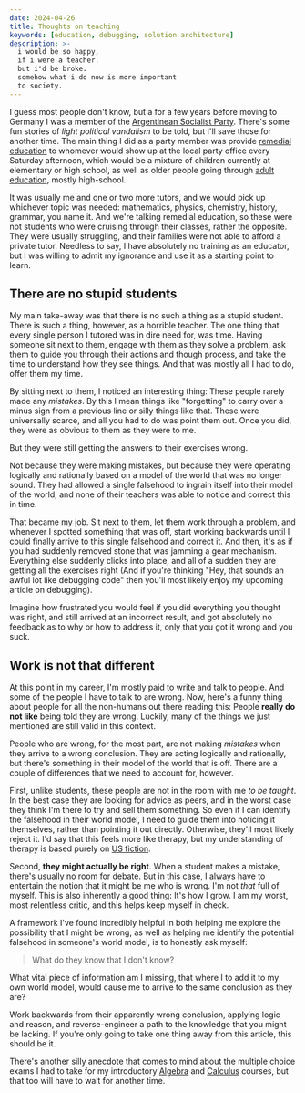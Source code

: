 ```yaml
---
date: 2024-04-26
title: Thoughts on teaching
keywords: [education, debugging, solution architecture]
description: >-
  i would be so happy,
  if i were a teacher.
  but i'd be broke.
  somehow what i do now is more important
  to society.
---
```

I guess most people don't know, but a for a few years before moving to Germany I was a member of the [Argentinean Socialist Party](https://www.partidosocialista.org.ar/). There's some fun stories of _light political vandalism_ to be told, but I'll save those for another time. The main thing I did as a party member was provide [remedial education](https://en.wikipedia.org/wiki/Remedial_education) to whomever would show up at the local party office every Saturday afternoon, which would be a mixture of children currently at elementary or high school, as well as older people going through [adult education](https://en.wikipedia.org/wiki/Adult_education), mostly high-school.

It was usually me and one or two more tutors, and we would pick up whichever topic was needed: mathematics, physics, chemistry, history, grammar, you name it. And we're talking remedial education, so these were not students who were cruising through their classes, rather the opposite. They were usually struggling, and their families were not able to afford a private tutor. Needless to say, I have absolutely no training as an educator, but I was willing to admit my ignorance and use it as a starting point to learn.

## There are no stupid students

My main take-away was that there is no such a thing as a stupid student. There is such a thing, however, as a horrible teacher. The one thing that every single person I tutored was in dire need for, was time. Having someone sit next to them, engage with them as they solve a problem, ask them to guide you through their actions and though process, and take the time to understand how they see things. And that was mostly all I had to do, offer them my time.

By sitting next to them, I noticed an interesting thing: These people rarely made any _mistakes_. By this I mean things like "forgetting" to carry over a minus sign from a previous line or silly things like that. These were universally scarce, and all you had to do was point them out. Once you did, they were as obvious to them as they were to me.

But they were still getting the answers to their exercises wrong.

Not because they were making mistakes, but because they were operating logically and rationally based on a model of the world that was no longer sound. They had allowed a single falsehood to ingrain itself into their model of the world, and none of their teachers was able to notice and correct this in time.

That became my job. Sit next to them, let them work through a problem, and whenever I spotted something that was off, start working backwards until I could finally arrive to this single falsehood and correct it. And then, it's as if you had suddenly removed stone that was jamming a gear mechanism. Everything else suddenly clicks into place, and all of a sudden they are getting all the exercises right (And if you're thinking "Hey, that sounds an awful lot like debugging code" then you'll most likely enjoy my upcoming article on debugging).

Imagine how frustrated you would feel if you did everything you thought was right, and still arrived at an incorrect result, and got absolutely no feedback as to why or how to address it, only that you got it wrong and you suck.

## Work is not that different

At this point in my career, I'm mostly paid to write and talk to people. And some of the people I have to talk to are wrong. Now, here's a funny thing about people for all the non-humans out there reading this: People **really do not like** being told they are wrong. Luckily, many of the things we just mentioned are still valid in this context.

People who are wrong, for the most part, are not making _mistakes_ when they arrive to a wrong conclusion. They are acting logically and rationally, but there's something in their model of the world that is off. There are a couple of differences that we need to account for, however.

First, unlike students, these people are not in the room with me _to be taught_. In the best case they are looking for advice as peers, and in the worst case they think I'm there to try and sell them something. So even if I can identify the falsehood in their world model, I need to guide them into noticing it themselves, rather than pointing it out directly. Otherwise, they'll most likely reject it. I'd say that this feels more like therapy, but my understanding of therapy is based purely on [US fiction](https://tvtropes.org/pmwiki/pmwiki.php/Main/HollywoodPsych).

Second, **they might actually be right**. When a student makes a mistake, there's usually no room for debate. But in this case, I always have to entertain the notion that it might be me who is wrong. I'm not _that_ full of myself. This is also inherently a good thing: It's how I grow. I am my worst, most relentless critic, and this helps keep myself in check.

A framework I've found incredibly helpful in both helping me explore the possibility that I might be wrong, as well as helping me identify the potential falsehood in someone's world model, is to honestly ask myself:

> What do they know that I don't know?

What vital piece of information am I missing, that where I to add it to my own world model, would cause me to arrive to the same conclusion as they are?

Work backwards from their apparently wrong conclusion, applying logic and reason, and reverse-engineer a path to the knowledge that you might be lacking. If you're only going to take one thing away from this article, this should be it.

There's another silly anecdote that comes to mind about the multiple choice exams I had to take for my introductory [Algebra](http://www.mate.cbc.uba.ar/27/teoricas.htm) and [Calculus](http://www.mate.cbc.uba.ar/66/teoricas.htm) courses, but that too will have to wait for another time.